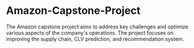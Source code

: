 # Amazon-Capstone-Project
The Amazon capstone project aims to address key challenges and optimize various aspects of the company's operations. The project focuses on improving the supply chain, CLV prediction, and recommendation system.
